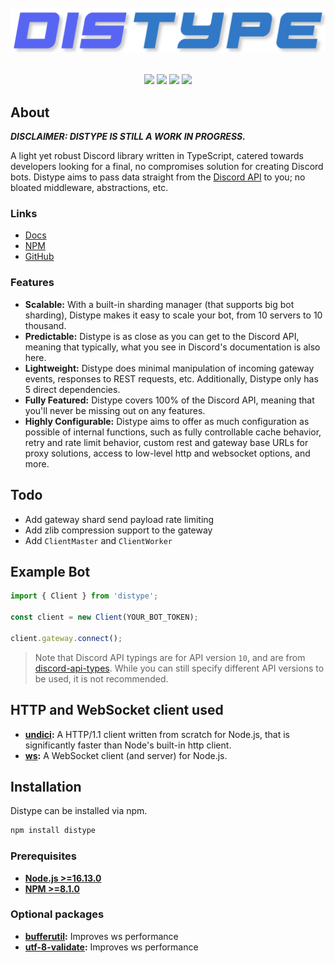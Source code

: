 <div align="center">
    <br>
    <a href="https://github.com/distype/distype"><img src="https://raw.githubusercontent.com/distype/assets/master/banner.png" width="600"></a>
    <br><br>
    <p>
        <a href="https://www.npmjs.com/package/distype"><img src="https://img.shields.io/npm/v/distype.svg?color=5162F&style=for-the-badge&logo=npm"></a>
        <a href="https://github.com/distype/distype/actions/workflows/build.yml"><img src="https://img.shields.io/github/workflow/status/distype/distype/Build?style=for-the-badge&logo=github"><a>
        <a href="https://github.com/distype/distype/actions/workflows/tests.yml"><img src="https://img.shields.io/github/workflow/status/distype/distype/Tests?label=tests&style=for-the-badge&logo=github"><a>
        <a href="https://discord.gg/hRXKcUKGHB"><img src="https://img.shields.io/discord/564877383308541964?color=5162F1&style=for-the-badge&logo=discord&logoColor=white"></a>
    </p>
</div>

## About

***DISCLAIMER: DISTYPE IS STILL A WORK IN PROGRESS.***

A light yet robust Discord library written in TypeScript, catered towards developers looking for a final, no compromises solution for creating Discord bots. Distype aims to pass data straight from the [Discord API](https://discord.com/developers/docs/intro) to you; no bloated middleware, abstractions, etc.

### Links

- [Docs](https://distype.br88c.dev/)
- [NPM](https://www.npmjs.com/package/distype)
- [GitHub](https://github.com/distype/distype)

### Features

- **Scalable:** With a built-in sharding manager (that supports big bot sharding), Distype makes it easy to scale your bot, from 10 servers to 10 thousand.
- **Predictable:** Distype is as close as you can get to the Discord API, meaning that typically, what you see in Discord's documentation is also here.
- **Lightweight:** Distype does minimal manipulation of incoming gateway events, responses to REST requests, etc. Additionally, Distype only has 5 direct dependencies.
- **Fully Featured:** Distype covers 100% of the Discord API, meaning that you'll never be missing out on any features.
- **Highly Configurable:** Distype aims to offer as much configuration as possible of internal functions, such as fully controllable cache behavior, retry and rate limit behavior, custom rest and gateway base URLs for proxy solutions, access to low-level http and websocket options, and more.

## Todo
- Add gateway shard send payload rate limiting
- Add zlib compression support to the gateway
- Add `ClientMaster` and `ClientWorker`

## Example Bot

```ts
import { Client } from 'distype';

const client = new Client(YOUR_BOT_TOKEN);

client.gateway.connect();
```

> Note that Discord API typings are for API version `10`, and are from [discord-api-types](https://www.npmjs.com/package/discord-api-types). While you can still specify different API versions to be used, it is not recommended.

## HTTP and WebSocket client used

- **[undici](https://undici.nodejs.org/):** A HTTP/1.1 client written from scratch for Node.js, that is significantly faster than Node's built-in http client.
- **[ws](https://github.com/websockets/ws):** A WebSocket client (and server) for Node.js.

## Installation

Distype can be installed via npm.
```sh
npm install distype
```

### Prerequisites

- **[Node.js >=16.13.0](https://nodejs.org/)**
- **[NPM >=8.1.0](https://www.npmjs.com/)**

### Optional packages

- **[bufferutil](https://www.npmjs.com/package/bufferutil/):** Improves ws performance
- **[utf-8-validate](https://www.npmjs.com/package/utf-8-validate/):** Improves ws performance
